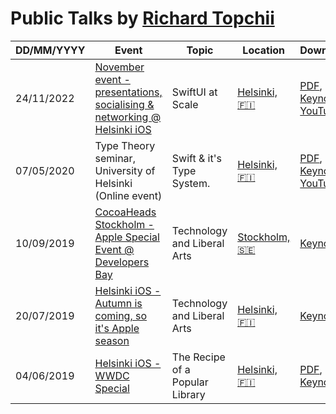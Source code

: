 # Public Talks by [Richard Topchii](https://github.com/richardtop/)

|DD/MM/YYYY|Event|Topic|Location|Downloads|
|---|---|---|---|---|
|24/11/2022|[November event - presentations, socialising & networking @ Helsinki iOS](https://www.meetup.com/helsinkios-mac-and-ios-developers/events/289326034/)|SwiftUI at Scale|[Helsinki, 🇫🇮](https://goo.gl/maps/A9DpFRbfsDMKpvmS6)|[PDF](https://github.com/richardtop/Speaking/files/10096304/SwiftUI_at_Scale.pdf), [Keynote](https://github.com/richardtop/Speaking/files/10096308/SwiftUI_at_Scale.key.zip), [YouTube](https://youtu.be/TWZDJ7b0knQ)
|07/05/2020|Type Theory seminar, University of Helsinki (Online event)|Swift & it's Type System.|[Helsinki, 🇫🇮](https://goo.gl/maps/A9DpFRbfsDMKpvmS6)|[PDF](https://github.com/richardtop/Speaking/files/4871915/Swift.Type.System.pdf), [Keynote](https://github.com/richardtop/Speaking/files/4871913/Swift.Type.System.key.zip), [YouTube](https://www.youtube.com/watch?v=-61sV7wA7rw)|
|10/09/2019|[CocoaHeads Stockholm - Apple Special Event @ Developers Bay](https://www.meetup.com/CocoaHeads-Stockholm/events/264363877/)|Technology and Liberal Arts|[Stockholm, 🇸🇪](https://goo.gl/maps/9Xe83A4AMN2xu4xF8)|[Keynote](https://www.dropbox.com/s/oxejl6eirxdxcys/Stockholm.key?dl=0)|
|20/07/2019|[Helsinki iOS - Autumn is coming, so it's Apple season](https://www.meetup.com/HelsinkiOS-Mac-and-iOS-Developers/events/263769988/)|Technology and Liberal Arts|[Helsinki, 🇫🇮](https://goo.gl/maps/A9DpFRbfsDMKpvmS6)|[Keynote](https://www.dropbox.com/s/lj9gpwn56jin5dm/Helsinki.key?dl=0)|
|04/06/2019|[Helsinki iOS - WWDC Special](https://www.meetup.com/HelsinkiOS-Mac-and-iOS-Developers/events/261505398/)|The Recipe of a Popular Library|[Helsinki, 🇫🇮](https://goo.gl/maps/A9DpFRbfsDMKpvmS6)|[PDF](https://github.com/richardtop/Talks/files/3272691/wwdc.pdf), [Keynote](https://github.com/richardtop/Talks/files/3272700/wwdc.key.zip)|
